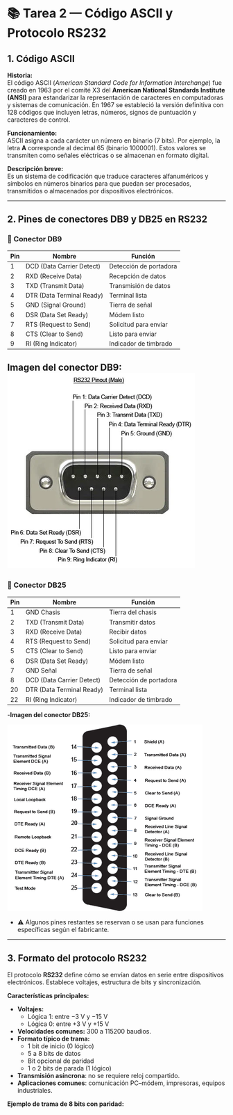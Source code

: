# 📚 Tarea 2 — Código ASCII y Protocolo RS232

## 1. Código ASCII

**Historia:**  
El código ASCII (*American Standard Code for Information Interchange*) fue creado en 1963 por el comité X3 del **American National Standards Institute (ANSI)** para estandarizar la representación de caracteres en computadoras y sistemas de comunicación. En 1967 se estableció la versión definitiva con 128 códigos que incluyen letras, números, signos de puntuación y caracteres de control.

**Funcionamiento:**  
ASCII asigna a cada carácter un número en binario (7 bits). Por ejemplo, la letra **A** corresponde al decimal 65 (binario 1000001). Estos valores se transmiten como señales eléctricas o se almacenan en formato digital.

**Descripción breve:**  
Es un sistema de codificación que traduce caracteres alfanuméricos y símbolos en números binarios para que puedan ser procesados, transmitidos o almacenados por dispositivos electrónicos.

---

## 2. Pines de conectores DB9 y DB25 en RS232

### 🔹 Conector DB9

| Pin | Nombre                      | Función                        |
|-----|-----------------------------|---------------------------------|
| 1   | DCD (Data Carrier Detect)    | Detección de portadora          |
| 2   | RXD (Receive Data)           | Recepción de datos              |
| 3   | TXD (Transmit Data)          | Transmisión de datos            |
| 4   | DTR (Data Terminal Ready)    | Terminal lista                  |
| 5   | GND (Signal Ground)          | Tierra de señal                 |
| 6   | DSR (Data Set Ready)         | Módem listo                     |
| 7   | RTS (Request to Send)        | Solicitud para enviar           |
| 8   | CTS (Clear to Send)          | Listo para enviar               |
| 9   | RI (Ring Indicator)          | Indicador de timbrado           |

**Imagen del conector DB9:**
![DB9 Pinout](rs232-pinout.webp)
---

### 🔹 Conector DB25

| Pin | Nombre                      | Función                        |
|-----|-----------------------------|---------------------------------|
| 1   | GND Chasis                  | Tierra del chasis               |
| 2   | TXD (Transmit Data)         | Transmitir datos                |
| 3   | RXD (Receive Data)          | Recibir datos                   |
| 4   | RTS (Request to Send)       | Solicitud para enviar           |
| 5   | CTS (Clear to Send)         | Listo para enviar               |
| 6   | DSR (Data Set Ready)        | Módem listo                     |
| 7   | GND Señal                   | Tierra de señal                 |
| 8   | DCD (Data Carrier Detect)   | Detección de portadora           |
| 20  | DTR (Data Terminal Ready)   | Terminal lista                  |
| 22  | RI (Ring Indicator)         | Indicador de timbrado           |



-**Imagen del conector DB25:**

![DB25 Pinout](BLZ%20141%20RS-530.png)

- ⚠️ Algunos pines restantes se reservan o se usan para funciones específicas según el fabricante.

---

## 3. Formato del protocolo RS232

El protocolo **RS232** define cómo se envían datos en serie entre dispositivos electrónicos. Establece voltajes, estructura de bits y sincronización.

**Características principales:**
- **Voltajes:**  
  - Lógica 1: entre −3 V y −15 V  
  - Lógica 0: entre +3 V y +15 V
- **Velocidades comunes:** 300 a 115200 baudios.
- **Formato típico de trama:**
  - 1 bit de inicio (0 lógico)
  - 5 a 8 bits de datos
  - Bit opcional de paridad
  - 1 o 2 bits de parada (1 lógico)
- **Transmisión asíncrona**: no se requiere reloj compartido.
- **Aplicaciones comunes**: comunicación PC–módem, impresoras, equipos industriales.

**Ejemplo de trama de 8 bits con paridad:**

